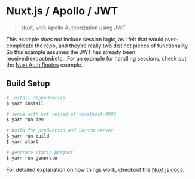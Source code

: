 # Nuxt.js / Apollo / JWT

> Nuxt, with Apollo Authorization using JWT

This example _does not_ include session logic, as I felt that would over-complicate the repo, and they're really two distinct pieces of functionality.  So this example assumes the JWT has already been received/extracted/etc..  For an example for handling sessions, check out the [Nuxt Auth Routes](https://nuxtjs.org/examples/auth-routes) example.

## Build Setup

``` bash
# install dependencies
$ yarn install

# serve with hot reload at localhost:3000
$ yarn run dev

# build for production and launch server
$ yarn run build
$ yarn start

# generate static project
$ yarn run generate
```

For detailed explanation on how things work, checkout the [Nuxt.js docs](https://github.com/nuxt/nuxt.js).
